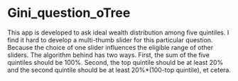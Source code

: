 # Gini_question_oTree
This app is developed to ask ideal wealth distribution among five quintiles.
I find it hard to develop a multi-thumb slider for this particular question.
Because the choice of one slider influences the eligible range of other sliders.
The algorithm behind has two ways.
First, the sum of the five quintiles should be 100%.
Second, the top quintile should be at least 20% and the second quintile should be at least 20%*(100-top quintile), et cetera.
